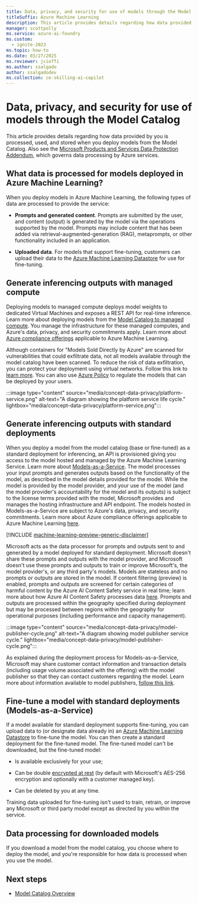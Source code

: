```yaml
---
title: Data, privacy, and security for use of models through the Model Catalog
titleSuffix: Azure Machine Learning
description: This article provides details regarding how data provided by you is processed, used, and stored when you deploy models from the Model Catalog.
manager: scottpolly
ms.service: azure-ai-foundry
ms.custom:
  - ignite-2023
ms.topic: how-to
ms.date: 03/27/2025
ms.reviewer: jcioffi
ms.author: ssalgado
author: ssalgadodev
ms.collection: ce-skilling-ai-copilot
---
```

# Data, privacy, and security for use of models through the Model Catalog

This article provides details regarding how data provided by you is processed, used, and stored when you deploy models from the Model Catalog. Also see the [Microsoft Products and Services Data Protection Addendum](https://aka.ms/DPA), which governs data processing by Azure services.

## What data is processed for models deployed in Azure Machine Learning?

When you deploy models in Azure Machine Learning, the following types of data are processed to provide the service:

* **Prompts and generated content**. Prompts are submitted by the user, and content (output) is generated by the model via the operations supported by the model. Prompts may include content that has been added via retrieval-augmented-generation (RAG), metaprompts, or other functionality included in an application. 

* **Uploaded data**. For models that support fine-tuning, customers can upload their data to the [Azure Machine Learning Datastore](./concept-data.md) for use for fine-tuning.

## Generate inferencing outputs with managed compute

Deploying models to managed compute deploys model weights to dedicated Virtual Machines and exposes a REST API for real-time inference. Learn more about deploying models from the [Model Catalog to managed compute](concept-model-catalog.md). You manage the infrastructure for these managed computes, and Azure's data, privacy, and security commitments apply. Learn more about [Azure compliance offerings](https://servicetrust.microsoft.com/DocumentPage/7adf2d9e-d7b5-4e71-bad8-713e6a183cf3) applicable to Azure Machine Learning.

Although containers for "Models Sold Directly by Azure" are scanned for vulnerabilities that could exfiltrate data, not all models available through the model catalog have been scanned. To reduce the risk of data exfiltration, you can protect your deployment using virtual networks. Follow this link to [learn more](./how-to-network-isolation-model-catalog.md). You can also use [Azure Policy](./how-to-regulate-registry-deployments.md) to regulate the models that can be deployed by your users.

:::image type="content" source="media/concept-data-privacy/platform-service.png" alt-text="A diagram showing the platform service life cycle." lightbox="media/concept-data-privacy/platform-service.png":::

## Generate inferencing outputs with standard deployments

When you deploy a model from the model catalog (base or fine-tuned) as a standard deployment for inferencing, an API is provisioned giving you access to the model hosted and managed by the Azure Machine Learning Service. Learn more about [Models-as-a-Service](concept-model-catalog.md). The model processes your input prompts and generates outputs based on the functionality of the model, as described in the model details provided for the model. While the model is provided by the model provider, and your use of the model (and the model provider's accountability for the model and its outputs) is subject to the license terms provided with the model, Microsoft provides and manages the hosting infrastructure and API endpoint. The models hosted in Models-as-a-Service are subject to Azure's data, privacy, and security commitments. Learn more about Azure compliance offerings applicable to Azure Machine Learning [here](https://servicetrust.microsoft.com/DocumentPage/7adf2d9e-d7b5-4e71-bad8-713e6a183cf3). 

[!INCLUDE [machine-learning-preview-generic-disclaimer](includes/machine-learning-preview-generic-disclaimer.md)]

Microsoft acts as the data processor for prompts and outputs sent to and generated by a model deployed for standard deployment. Microsoft doesn't share these prompts and outputs with the model provider, and Microsoft doesn't use these prompts and outputs to train or improve Microsoft's, the model provider's, or any third party's models. Models are stateless and no prompts or outputs are stored in the model. If content filtering (preview) is enabled, prompts and outputs are screened for certain categories of harmful content by the Azure AI Content Safety service in real time; learn more about how Azure AI Content Safety processes data [here](/legal/cognitive-services/content-safety/data-privacy). Prompts and outputs are processed within the geography specified during deployment but may be processed between regions within the geography for operational purposes (including performance and capacity management).

:::image type="content" source="media/concept-data-privacy/model-publisher-cycle.png" alt-text="A diagram showing model publisher service cycle." lightbox="media/concept-data-privacy/model-publisher-cycle.png":::

As explained during the deployment process for Models-as-a-Service, Microsoft may share customer contact information and transaction details (including usage volume associated with the offering) with the model publisher so that they can contact customers regarding the model. Learn more about information available to model publishers, [follow this link](/partner-center/analytics).

## Fine-tune a model with standard deployments (Models-as-a-Service)

If a model available for standard deployment supports fine-tuning, you can upload data to (or designate data already in) an [Azure Machine Learning Datastore](./concept-data.md) to fine-tune the model. You can then create a standard deployment for the fine-tuned model. The fine-tuned model can't be downloaded, but the fine-tuned model:

* Is available exclusively for your use;

* Can be double [encrypted at rest](/azure/ai-services/openai/encrypt-data-at-rest) (by default with Microsoft's AES-256 encryption and optionally with a customer managed key).

* Can be deleted by you at any time.

Training data uploaded for fine-tuning isn't used to train, retrain, or improve any Microsoft or third party model except as directed by you within the service. 

## Data processing for downloaded models

If you download a model from the model catalog, you choose where to deploy the model, and you're responsible for how data is processed when you use the model. 

## Next steps

- [Model Catalog Overview](concept-model-catalog.md)
